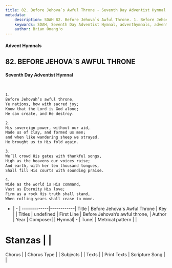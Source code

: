 ```yaml
---
title: 82. Before Jehova`s Awful Throne - Seventh Day Adventist Hymnal
metadata:
    description: SDAH 82. Before Jehova`s Awful Throne. 1. Before Jehovah’s awful throne, Ye nations, bow with sacred joy; Know that the Lord is God alone; He can create, and He destroy.
    keywords: SDAH, Seventh Day Adventist Hymnal, adventhymnals, advent hymnals, Before Jehova`s Awful Throne, Before Jehovah’s awful throne, 
    author: Brian Onang'o
---
```


#### Advent Hymnals
## 82. BEFORE JEHOVA`S AWFUL THRONE
#### Seventh Day Adventist Hymnal

```txt


1.
Before Jehovah’s awful throne,
Ye nations, bow with sacred joy;
Know that the Lord is God alone;
He can create, and He destroy.

2.
His sovereign power, without our aid,
Made us of clay, and formed us men;
and when like wandering sheep we strayed,
He brought us to His fold again.

3.
We’ll crowd His gates with thankful songs,
High as the heavens our voices raise;
And earth, with her ten thousand tongues,
Shall fill His courts with sounding praise.

4.
Wide as the world is His command,
Vast as Eternity His love;
Firm as a rock His truth shall stand,
When rolling years shall cease to move.


```

- |   -  |
-------------|------------|
Title | Before Jehova`s Awful Throne |
Key |  |
Titles | undefined |
First Line | Before Jehovah’s awful throne, |
Author | 
Year | 
Composer|  |
Hymnal|  - |
Tune|  |
Metrical pattern | |
# Stanzas |  |
Chorus |  |
Chorus Type |  |
Subjects |  |
Texts |  |
Print Texts | 
Scripture Song |  |
  
